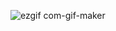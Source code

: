 ![ezgif com-gif-maker](https://user-images.githubusercontent.com/101803953/215891096-ffc2f7a8-6b68-4447-8c9d-610f3d2f46e9.gif)
